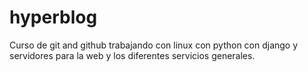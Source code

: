 # hyperblog
Curso de git and github
trabajando  con linux  con python  con django  y servidores para la web  y los diferentes  servicios generales.
